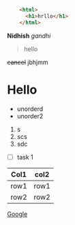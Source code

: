 
``` html
    <html>
      <h1>hrllo</h1>
    </html>
```


**Nidhish** _gandhi_
> hello
> 
~~cancel~~
jbhjmm
# Hello

- unorderd
- unorder2

1. s
2321. scs
333. sdc

* [ ] task 1

Col1 | col2
--- | ---
row1 | row1
row2 | row2

[Google](www.google.com)

